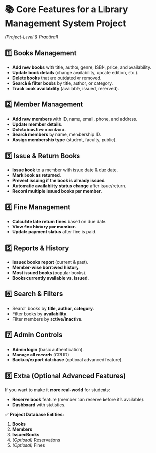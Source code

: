 

# 📚 **Core Features for a Library Management System Project**

*(Project-Level & Practical)*



## **1️⃣ Books Management**

* **Add new books** with title, author, genre, ISBN, price, and availability.
* **Update book details** (change availability, update edition, etc.).
* **Delete books** that are outdated or removed.
* **Search & filter books** by title, author, or category.
* **Track book availability** (available, issued, reserved).



## **2️⃣ Member Management**

* **Add new members** with ID, name, email, phone, and address.
* **Update member details**.
* **Delete inactive members**.
* **Search members** by name, membership ID.
* **Assign membership type** (student, faculty, public).



## **3️⃣ Issue & Return Books**

* **Issue book** to a member with issue date & due date.
* **Mark book as returned**.
* **Prevent issuing if the book is already issued**.
* **Automatic availability status change** after issue/return.
* **Record multiple issued books per member**.



## **4️⃣ Fine Management**

* **Calculate late return fines** based on due date.
* **View fine history per member**.
* **Update payment status** after fine is paid.


## **5️⃣ Reports & History**

* **Issued books report** (current & past).
* **Member-wise borrowed history**.
* **Most issued books** (popular books).
* **Books currently available vs. issued**.


## **6️⃣ Search & Filters**

* Search books by **title, author, category**.
* Filter books by **availability**.
* Filter members by **active/inactive**.



## **7️⃣ Admin Controls**

* **Admin login** (basic authentication).
* **Manage all records** (CRUD).
* **Backup/export database** (optional advanced feature).


## **8️⃣ Extra (Optional Advanced Features)**

If you want to make it **more real-world** for students:

* **Reserve book** feature (member can reserve before it’s available).
* **Dashboard** with statistics.


✅ **Project Database Entities:**

1. **Books**
2. **Members**
3. **IssuedBooks**
4. *(Optional)* Reservations
5. *(Optional)* Fines
